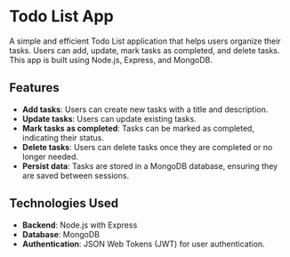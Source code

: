 # Todo List App

A simple and efficient Todo List application that helps users organize their tasks. Users can add, update, mark tasks as completed, and delete tasks. This app is built using Node.js, Express, and MongoDB.

## Features
- **Add tasks**: Users can create new tasks with a title and description.
- **Update tasks**: Users can update existing tasks.
- **Mark tasks as completed**: Tasks can be marked as completed, indicating their status.
- **Delete tasks**: Users can delete tasks once they are completed or no longer needed.
- **Persist data**: Tasks are stored in a MongoDB database, ensuring they are saved between sessions.

## Technologies Used
- **Backend**: Node.js with Express
- **Database**: MongoDB
- **Authentication**: JSON Web Tokens (JWT) for user authentication.
